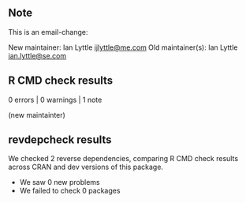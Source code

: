 ## Note

This is an email-change:

   New maintainer:
     Ian Lyttle <ijlyttle@me.com>
   Old maintainer(s):
     Ian Lyttle <ian.lyttle@se.com>

## R CMD check results

0 errors | 0 warnings | 1 note 

(new maintainter)

## revdepcheck results

We checked 2 reverse dependencies, comparing R CMD check results across CRAN and dev versions of this package.

 * We saw 0 new problems
 * We failed to check 0 packages



  



  
